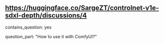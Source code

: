 ## https://huggingface.co/SargeZT/controlnet-v1e-sdxl-depth/discussions/4

contains_question: yes

question_part: "How to use it with ComfyUI?"